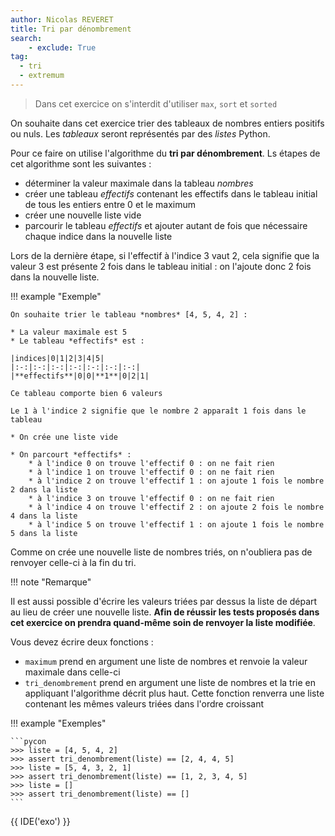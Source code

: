 ```yaml
---
author: Nicolas REVERET
title: Tri par dénombrement
search:
    - exclude: True
tag:
  - tri
  - extremum
---
```

> Dans cet exercice on s'interdit d'utiliser `max`, `sort` et `sorted`

On souhaite dans cet exercice trier des tableaux de nombres entiers positifs ou nuls. Les *tableaux* seront représentés par des *listes* Python.

Pour ce faire on utilise l'algorithme du **tri par dénombrement**. Ls étapes de cet algorithme sont les suivantes :

* déterminer la valeur maximale dans la tableau *nombres*
* créer une tableau *effectifs* contenant les effectifs dans le tableau initial de tous les entiers entre 0 et le maximum
* créer une nouvelle liste vide
* parcourir le tableau *effectifs* et ajouter autant de fois que nécessaire chaque indice dans la nouvelle liste

Lors de la dernière étape, si l'effectif à l'indice 3 vaut 2, cela signifie que la valeur 3 est présente 2 fois dans le tableau initial : on l'ajoute donc 2 fois dans la nouvelle liste.

!!! example "Exemple"

    On souhaite trier le tableau *nombres* [4, 5, 4, 2] :

    * La valeur maximale est 5
    * Le tableau *effectifs* est :
  
    |indices|0|1|2|3|4|5|
    |:-:|:-:|:-:|:-:|:-:|:-:|:-:|
    |**effectifs**|0|0|**1**|0|2|1|

    Ce tableau comporte bien 6 valeurs
    
    Le 1 à l'indice 2 signifie que le nombre 2 apparaît 1 fois dans le tableau
    
    * On crée une liste vide

    * On parcourt *effectifs* :
        * à l'indice 0 on trouve l'effectif 0 : on ne fait rien
        * à l'indice 1 on trouve l'effectif 0 : on ne fait rien
        * à l'indice 2 on trouve l'effectif 1 : on ajoute 1 fois le nombre 2 dans la liste
        * à l'indice 3 on trouve l'effectif 0 : on ne fait rien
        * à l'indice 4 on trouve l'effectif 2 : on ajoute 2 fois le nombre 4 dans la liste
        * à l'indice 5 on trouve l'effectif 1 : on ajoute 1 fois le nombre 5 dans la liste

Comme on crée une nouvelle liste de nombres triés, on n'oubliera pas de renvoyer celle-ci à la fin du tri.

!!! note "Remarque"

  Il est aussi possible d'écrire les valeurs triées par dessus la liste de départ au lieu de créer une nouvelle liste. **Afin de réussir les tests proposés dans cet exercice on prendra quand-même  soin de renvoyer la liste modifiée**.

Vous devez écrire deux fonctions :

* `maximum` prend en argument une liste de nombres et renvoie la valeur maximale dans celle-ci
* `tri_denombrement` prend en argument une liste de nombres et la trie en appliquant l'algorithme décrit plus haut. Cette fonction renverra une liste contenant les mêmes valeurs triées dans l'ordre croissant

!!! example "Exemples"

    ```pycon
    >>> liste = [4, 5, 4, 2]
    >>> assert tri_denombrement(liste) == [2, 4, 4, 5]
    >>> liste = [5, 4, 3, 2, 1]
    >>> assert tri_denombrement(liste) == [1, 2, 3, 4, 5]
    >>> liste = []
    >>> assert tri_denombrement(liste) == []
    ```

{{ IDE('exo') }}
